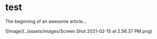 # test

The beginning of an awesome article...

![Image](../assets/images/Screen Shot 2021-02-15 at 2.56.37 PM.png)